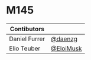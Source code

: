 # M145

| Contibutors   |                                          |
| ------------- | ---------------------------------------- |
| Daniel Furrer | [@daenzg](https://github.com/daenzg)     |
| Elio Teuber   | [@EloiMusk](https://github.com/EloiMusk) |

